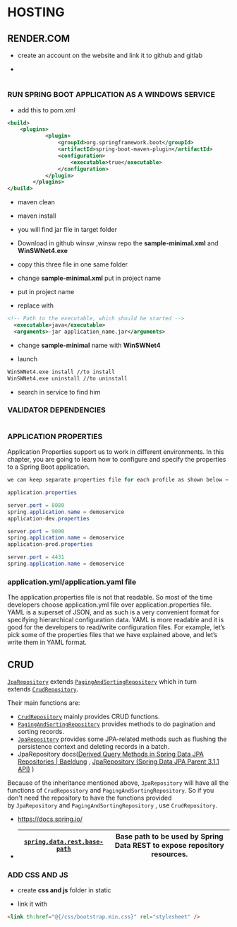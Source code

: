 # HOSTING

## RENDER.COM

- create an account on the website and link it to github and gitlab

- 

# 

### RUN SPRING BOOT APPLICATION AS A WINDOWS SERVICE

- add this to pom.xml

```xml
<build>
    <plugins>
            <plugin>
                <groupId>org.springframework.boot</groupId>
                <artifactId>spring-boot-maven-plugin</artifactId>
                <configuration>
                    <executable>true</executable>
                </configuration>
            </plugin>
        </plugins>
</build>
```

- maven clean

- maven install

- you will find jar file in target folder

- Download in github winsw ,winsw repo the **sample-minimal.xml** and **WinSWNet4.exe** 

- copy this three file in one same folder

- change **sample-minimal.xml** put in <id></id> project name

- put in <name></name> project name

- replace <executable></executable> with

```xml
<!-- Path to the executable, which should be started -->
  <executable>java</executable>
  <arguments>-jar application_name.jar</arguments>
```

- change **sample-minimal** name with **WinSWNet4**

- launch

```bash
WinSWNet4.exe install //to install
WinSWNet4.exe uninstall //to uninstall
```

- search in service to find him

### VALIDATOR DEPENDENCIES

```xml

```

### APPLICATION PROPERTIES

Application Properties support us to work in different environments. In this chapter, you are going to learn how to configure and specify the properties to a Spring Boot application.

```java
we can keep separate properties file for each profile as shown below −

application.properties

server.port = 8080
spring.application.name = demoservice
application-dev.properties

server.port = 9090
spring.application.name = demoservice
application-prod.properties

server.port = 4431
spring.application.name = demoservice
```

### application.yml/application.yaml file

The application.properties file is not that readable. So most of the time developers choose application.yml file over application.properties file. YAML is a superset of JSON, and as such is a very convenient format for specifying hierarchical configuration data. YAML is more readable and it is good for the developers to read/write configuration files. For example, let’s pick some of the properties files that we have explained above, and let’s write them in YAML format.

## CRUD

[`JpaRepository`](http://static.springsource.org/spring-data/data-jpa/docs/current/api/org/springframework/data/jpa/repository/JpaRepository.html) extends [`PagingAndSortingRepository`](http://static.springsource.org/spring-data/data-commons/docs/current/api/org/springframework/data/repository/PagingAndSortingRepository.html) which in turn extends [`CrudRepository`](http://static.springsource.org/spring-data/data-commons/docs/current/api/org/springframework/data/repository/CrudRepository.html).

Their main functions are:

- [`CrudRepository`](http://static.springsource.org/spring-data/data-commons/docs/current/api/org/springframework/data/repository/CrudRepository.html) mainly provides CRUD functions.
- [`PagingAndSortingRepository`](http://static.springsource.org/spring-data/data-commons/docs/current/api/org/springframework/data/repository/PagingAndSortingRepository.html) provides methods to do pagination and sorting records.
- [`JpaRepository`](http://static.springsource.org/spring-data/data-jpa/docs/current/api/org/springframework/data/jpa/repository/JpaRepository.html) provides some JPA-related methods such as flushing the persistence context and deleting records in a batch.
- JpaRepository docs([Derived Query Methods in Spring Data JPA Repositories | Baeldung](https://www.baeldung.com/spring-data-derived-queries) , [JpaRepository (Spring Data JPA Parent 3.1.1 API)](https://docs.spring.io/spring-data/data-jpa/docs/current/api/org/springframework/data/jpa/repository/JpaRepository.html) )

Because of the inheritance mentioned above, `JpaRepository` will have all the functions of `CrudRepository` and `PagingAndSortingRepository`. So if you don't need the repository to have the functions provided by `JpaRepository` and `PagingAndSortingRepository` , use `CrudRepository`.

- https://docs.spring.io/

- | [`spring.data.rest.base-path`](https://docs.spring.io/spring-boot/docs/current/reference/html/application-properties.html#application-properties.data.spring.data.rest.base-path) | Base path to be used by Spring Data REST to expose repository resources. |
  | --------------------------------------------------------------------------------------------------------------------------------------------------------------------------------- | ------------------------------------------------------------------------ |

### ADD CSS AND JS

- create **css and js** folder in static

- link it with

```html
<link th:href="@{/css/bootstrap.min.css}" rel="stylesheet" />
```
